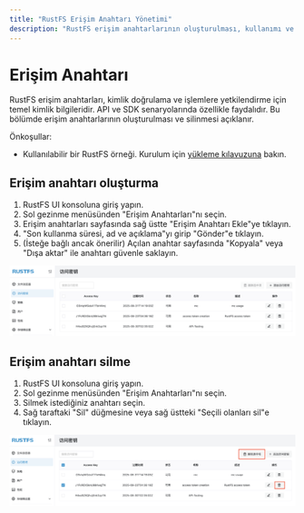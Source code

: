 ```yaml
---
title: "RustFS Erişim Anahtarı Yönetimi"
description: "RustFS erişim anahtarlarının oluşturulması, kullanımı ve silinmesi"
---
```


# Erişim Anahtarı

RustFS erişim anahtarları, kimlik doğrulama ve işlemlere yetkilendirme için temel kimlik bilgileridir. API ve SDK senaryolarında özellikle faydalıdır. Bu bölümde erişim anahtarlarının oluşturulması ve silinmesi açıklanır.

Önkoşullar:

- Kullanılabilir bir RustFS örneği. Kurulum için [yükleme kılavuzuna](../../tr/installation/index.md) bakın.

## Erişim anahtarı oluşturma

1. RustFS UI konsoluna giriş yapın.
1. Sol gezinme menüsünden "Erişim Anahtarları"nı seçin.
1. Erişim anahtarları sayfasında sağ üstte "Erişim Anahtarı Ekle"ye tıklayın.
1. "Son kullanma süresi, ad ve açıklama"yı girip "Gönder"e tıklayın.
1. (İsteğe bağlı ancak önerilir) Açılan anahtar sayfasında "Kopyala" veya "Dışa aktar" ile anahtarı güvenle saklayın.

![access key list page](images/access_token_creation.png)

## Erişim anahtarı silme

1. RustFS UI konsoluna giriş yapın.
1. Sol gezinme menüsünden "Erişim Anahtarları"nı seçin.
1. Silmek istediğiniz anahtarı seçin.
1. Sağ taraftaki "Sil" düğmesine veya sağ üstteki "Seçili olanları sil"e tıklayın.

![access key deletion](images/access_token_deletion.png)